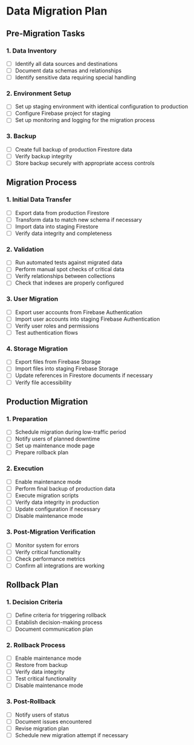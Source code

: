 # Data Migration Plan

## Pre-Migration Tasks

### 1. Data Inventory

- [ ] Identify all data sources and destinations
- [ ] Document data schemas and relationships
- [ ] Identify sensitive data requiring special handling

### 2. Environment Setup

- [ ] Set up staging environment with identical configuration to production
- [ ] Configure Firebase project for staging
- [ ] Set up monitoring and logging for the migration process

### 3. Backup

- [ ] Create full backup of production Firestore data
- [ ] Verify backup integrity
- [ ] Store backup securely with appropriate access controls

## Migration Process

### 1. Initial Data Transfer

- [ ] Export data from production Firestore
- [ ] Transform data to match new schema if necessary
- [ ] Import data into staging Firestore
- [ ] Verify data integrity and completeness

### 2. Validation

- [ ] Run automated tests against migrated data
- [ ] Perform manual spot checks of critical data
- [ ] Verify relationships between collections
- [ ] Check that indexes are properly configured

### 3. User Migration

- [ ] Export user accounts from Firebase Authentication
- [ ] Import user accounts into staging Firebase Authentication
- [ ] Verify user roles and permissions
- [ ] Test authentication flows

### 4. Storage Migration

- [ ] Export files from Firebase Storage
- [ ] Import files into staging Firebase Storage
- [ ] Update references in Firestore documents if necessary
- [ ] Verify file accessibility

## Production Migration

### 1. Preparation

- [ ] Schedule migration during low-traffic period
- [ ] Notify users of planned downtime
- [ ] Set up maintenance mode page
- [ ] Prepare rollback plan

### 2. Execution

- [ ] Enable maintenance mode
- [ ] Perform final backup of production data
- [ ] Execute migration scripts
- [ ] Verify data integrity in production
- [ ] Update configuration if necessary
- [ ] Disable maintenance mode

### 3. Post-Migration Verification

- [ ] Monitor system for errors
- [ ] Verify critical functionality
- [ ] Check performance metrics
- [ ] Confirm all integrations are working

## Rollback Plan

### 1. Decision Criteria

- [ ] Define criteria for triggering rollback
- [ ] Establish decision-making process
- [ ] Document communication plan

### 2. Rollback Process

- [ ] Enable maintenance mode
- [ ] Restore from backup
- [ ] Verify data integrity
- [ ] Test critical functionality
- [ ] Disable maintenance mode

### 3. Post-Rollback

- [ ] Notify users of status
- [ ] Document issues encountered
- [ ] Revise migration plan
- [ ] Schedule new migration attempt if necessary

